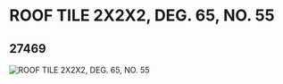 # ROOF TILE 2X2X2, DEG. 65, NO. 55
## 27469
![ROOF TILE 2X2X2, DEG. 65, NO. 55](https://lc-www-live-s.legocdn.com/media/bricks/5/2/6159532.jpg)